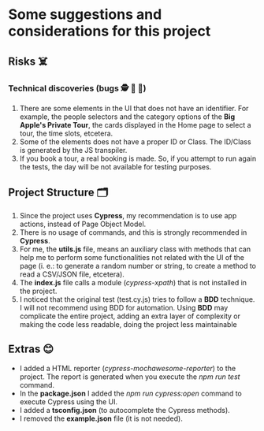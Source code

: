 # Some suggestions and considerations for this project

## Risks ☠️

### Technical discoveries (bugs 🕵️ 🔎 🐞)

1. There are some elements in the UI that does not have an identifier. For example, the people selectors and the category options of the **Big Apple's Private Tour**, the cards displayed in the Home page to select a tour, the time slots, etcetera.
2. Some of the elements does not have a proper ID or Class. The ID/Class is generated by the JS transpiler.
3. If you book a tour, a real booking is made. So, if you attempt to run again the tests, the day will be not available for testing purposes.

## Project Structure 🗂

1. Since the project uses **Cypress**, my recommendation is to use app actions, instead of Page Object Model.
2. There is no usage of commands, and this is strongly recommended in **Cypress**.
3. For me, the **utils.js** file, means an auxiliary class with methods that can help me to perform some functionalities not related with the UI of the page (i. e.: to generate a random number or string, to create a method to read a CSV/JSON file, etcetera).
4. The **index.js** file calls a module (_cypress-xpath_) that is not installed in the project.
5. I noticed that the original test (test.cy.js) tries to follow a **BDD** technique. I will not recommend using BDD for automation. Using **BDD** may complicate the entire project, adding an extra layer of complexity or making the code less readable, doing the project less maintainable

## Extras 😊

* I added a HTML reporter (_cypress-mochawesome-reporter_) to the project. The report is generated when you execute the _npm run test_ command.
* In the **package.json** I added the _npm run cypress:open_ command to execute Cypress using the UI.
* I added a **tsconfig.json** (to autocomplete the Cypress methods).
* I removed the **example.json** file (it is not needed).